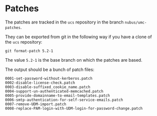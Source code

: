 # Patches

The patches are tracked in the `ucs` repository in the branch
`nubus/umc-patches`.

They can be exported from git in the following way if you have a clone of the
`ucs` repository:

```
git format-patch 5.2-1
```

The value `5.2-1` is the base branch on which the patches are based.

The output should be a bunch of patch files:

```
0001-set-password-without-kerberos.patch
0002-disable-license-check.patch
0003-disable-suffixed_cookie_name.patch
0004-support-un-authenticated-memcached.patch
0005-provide-domainname-to-email-templates.patch
0006-smtp-authentication-for-self-service-emails.patch
0007-remove-UDM-import.patch
0008-replace-PAM-login-with-UDM-login-for-password-change.patch
```
